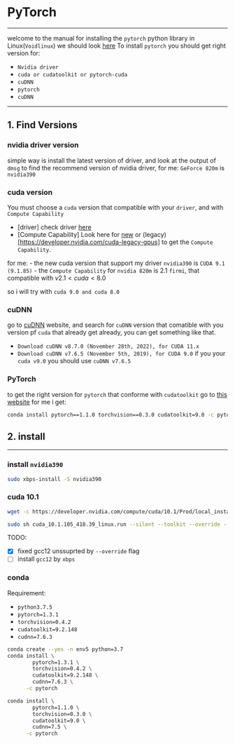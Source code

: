 # PyTorch
----------
welcome to the manual for installing the `pytorch` python library in Linux(`Voidlinux`)
we should look [here](https://stackoverflow.com/questions/60987997/why-torch-cuda-is-available-returns-false-even-after-installing-pytorch-with)
To install `pytorch` you should get right version for:
- `Nvidia driver`
- `cuda or cudatoolkit or pytorch-cuda`
- `cuDNN`
- `pytorch`
- `cuDNN`

-----------
## 1. Find Versions

### nvidia driver version
simple way is install the latest version of driver, and look at the output of `dmsg` to find the recommend version of nvidia driver, for me: `GeForce 820m` is `nvidia390`

### cuda version
You must choose a `cuda` version that compatible with your `driver`, and with `Compute Capability`

- [driver] check driver [here](https://docs.nvidia.com/cuda/cuda-toolkit-release-notes/index.html#cuda-compatibility)
- [Compute Capability] Look here for [new](https://developer.nvidia.com/cuda-gpus) or (legacy)[https://developer.nvidia.com/cuda-legacy-gpus] to get the `Compute Capability`.

for me:
    - the new cuda version that support my driver `nvidia390` is `CUDA 9.1 (9.1.85)`
    - the `Compute Capability` for `nvidia 820m` is 2.1 `firmi`, that compatible with $v2.1 < cuda < 8.0$

so i will try with `cuda 9.0 and cuda 8.0`

### cuDNN
go to [cuDNN](https://developer.nvidia.com/rdp/cudnn-archive) website, and search for `cuDNN` version that comatible with you version pf `cuda` that already get already, you can get something like that.

- `Download cuDNN v8.7.0 (November 28th, 2022), for CUDA 11.x`
- `Download cuDNN v7.6.5 (November 5th, 2019), for CUDA 9.0`
if you your `cuda v9.0` you should use `cuDNN v7.6.5`

### PyTorch
to get the right version for `pytorch` that conforme with `cudatoolkit` go to [this website](https://pytorch.org/get-started/previous-versions/)
for me i get:
```bash
conda install pytorch==1.1.0 torchvision==0.3.0 cudatoolkit=9.0 -c pytorch
```
## 2. install
---------

### install `nvidia390`
```bash
sudo xbps-install -S nvidia390
```
### cuda 10.1

```bash
wget -c https://developer.nvidia.com/compute/cuda/10.1/Prod/local_installers/cuda_10.1.105_418.39_linux.run

sudo sh cuda_10.1.105_418.39_linux.run --silent --toolkit --override --tmpdir=$PWD/dir3
```

TODO:
- [x] fixed gcc12 unssuprted by `--override` flag
- [ ] install `gcc12` by `xbps`

### conda

Requirement:
- `python3.7.5`
- `pytorch=1.3.1`
- `torchvision=0.4.2`
- `cudatoolkit=9.2.148`
- `cudnn=7.6.3`
```bash
conda create --yes -n env5 python=3.7
conda install \
        pytorch=1.3.1 \
        torchvision=0.4.2 \
        cudatoolkit=9.2.148 \
        cudnn=7.6.3 \
      -c pytorch
```


```bash
conda install \
        pytorch=1.1.0 \
        torchvision=0.3.0 \
        cudatoolkit=9.0 \
        cudnn=7.5 \
      -c pytorch
```
